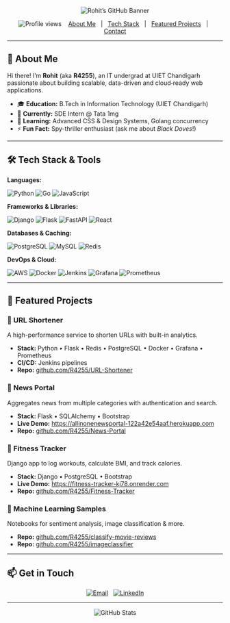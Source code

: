 <!-- PROFILE BANNER -->
<p align="center">
  <img src="https://github.com/R4255/R4255/raw/main/assets/banner.png" alt="Rohit’s GitHub Banner" />
</p>

<!-- GREETING -->
<p align="center">
  <img src="https://komarev.com/ghpvc/?username=R4255&color=blue" alt="Profile views" />
  &nbsp;&nbsp;
  <a href="#👋-about-me">About Me</a>
  &nbsp;&nbsp;|&nbsp;&nbsp;
  <a href="#🛠️-tech-stack">Tech Stack</a>
  &nbsp;&nbsp;|&nbsp;&nbsp;
  <a href="#📂-featured-projects">Featured Projects</a>
  &nbsp;&nbsp;|&nbsp;&nbsp;
  <a href="#📫-get-in-touch">Contact</a>
</p>

---

## 👋 About Me
Hi there! I’m **Rohit** (aka **R4255**), an IT undergrad at UIET Chandigarh passionate about building scalable, data-driven and cloud‐ready web applications.  
- 🎓 **Education:** B.Tech in Information Technology (UIET Chandigarh)  
- 💼 **Currently:** SDE Intern @ Tata 1mg  
- 🌱 **Learning:** Advanced CSS & Design Systems, Golang concurrency  
- ⚡ **Fun Fact:** Spy-thriller enthusiast (ask me about _Black Doves_!)

---

## 🛠️ Tech Stack & Tools

**Languages:**  
<p>
  <img src="https://img.shields.io/badge/-Python-3572A5?logo=python&logoColor=white" alt="Python" />
  <img src="https://img.shields.io/badge/-Golang-00ADD8?logo=go&logoColor=white" alt="Go" />
  <img src="https://img.shields.io/badge/-JavaScript-F7DF1E?logo=javascript&logoColor=black" alt="JavaScript" />
</p>

**Frameworks & Libraries:**  
<p>
  <img src="https://img.shields.io/badge/-Django-092E20?logo=django&logoColor=white" alt="Django" />
  <img src="https://img.shields.io/badge/-Flask-000000?logo=flask&logoColor=white" alt="Flask" />
  <img src="https://img.shields.io/badge/-FastAPI-009688?logo=fastapi&logoColor=white" alt="FastAPI" />
  <img src="https://img.shields.io/badge/-React-20232A?logo=react&logoColor=61DAFB" alt="React" />
</p>

**Databases & Caching:**  
<p>
  <img src="https://img.shields.io/badge/-PostgreSQL-4169E1?logo=postgresql&logoColor=white" alt="PostgreSQL" />
  <img src="https://img.shields.io/badge/-MySQL-4479A1?logo=mysql&logoColor=white" alt="MySQL" />
  <img src="https://img.shields.io/badge/-Redis-DC382D?logo=redis&logoColor=white" alt="Redis" />
</p>

**DevOps & Cloud:**  
<p>
  <img src="https://img.shields.io/badge/-AWS-232F3E?logo=amazonaws&logoColor=white" alt="AWS" />
  <img src="https://img.shields.io/badge/-Docker-2496ED?logo=docker&logoColor=white" alt="Docker" />
  <img src="https://img.shields.io/badge/-Jenkins-D24939?logo=jenkins&logoColor=white" alt="Jenkins" />
  <img src="https://img.shields.io/badge/-Grafana-F46800?logo=grafana&logoColor=white" alt="Grafana" />
  <img src="https://img.shields.io/badge/-Prometheus-E6522C?logo=prometheus&logoColor=white" alt="Prometheus" />
</p>

---

## 📂 Featured Projects

### 🔗 URL Shortener  
A high-performance service to shorten URLs with built-in analytics.  
- **Stack:** Python • Flask • Redis • PostgreSQL • Docker • Grafana • Prometheus  
- **CI/CD:** Jenkins pipelines  
- **Repo:** [github.com/R4255/URL-Shortener](https://github.com/R4255/URL-Shortener)

### 📰 News Portal  
Aggregates news from multiple categories with authentication and search.  
- **Stack:** Flask • SQLAlchemy • Bootstrap  
- **Live Demo:** https://allinonenewsportal-122a42e54aaf.herokuapp.com  
- **Repo:** [github.com/R4255/News-Portal](https://github.com/R4255/News-Portal)

### 🏃 Fitness Tracker  
Django app to log workouts, calculate BMI, and track calories.  
- **Stack:** Django • PostgreSQL • Bootstrap  
- **Live Demo:** https://fitness-tracker-kj78.onrender.com  
- **Repo:** [github.com/R4255/Fitness-Tracker](https://github.com/R4255/Fitness-Tracker)

### 🤖 Machine Learning Samples  
Notebooks for sentiment analysis, image classification & more.  
- **Repo:** [github.com/R4255/classify-movie-reviews](https://github.com/R4255/classify-movie-reviews)  
- **Repo:** [github.com/R4255/imageclassifier](https://github.com/R4255/imageclassifier)

---

## 📫 Get in Touch

<p align="center">
  <a href="mailto:your.email@example.com"><img src="https://img.shields.io/badge/Email-D14836?logo=gmail&logoColor=white" alt="Email" /></a>
  &nbsp;
  <a href="https://linkedin.com/in/your-linkedin"><img src="https://img.shields.io/badge/LinkedIn-0077B5?logo=linkedin&logoColor=white" alt="LinkedIn" /></a>
</p>

---

<p align="center">
  <img src="https://github-readme-stats.vercel.app/api?username=R4255&show_icons=true&theme=dark" alt="GitHub Stats" />
</p>
